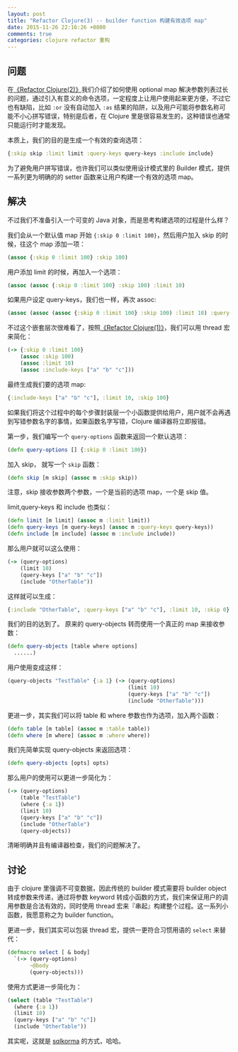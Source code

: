 ```yaml
---
layout: post
title: "Refactor Clojure(3) -- builder function 构建有效选项 map"
date: 2015-11-26 22:16:26 +0800
comments: true
categories: clojure refactor 重构
---
```


## 问题

在[《Refactor Clojure(2)》](http://blog.fnil.net/blog/clojure-refactor-2-shi-yong-optional-map-jie-jue-can-shu-guo-duo/)我们介绍了如何使用 optional map 解决参数列表过长的问题，通过引入有意义的命令选项，一定程度上让用户使用起来更方便，不过它也有缺陷，比如 `:or` 没有自动加入 `:as` 结果的陷阱，以及用户可能将参数名称可能不小心拼写错误，特别是后者，在 Clojure 里是很容易发生的，这种错误也通常只能运行时才能发现。

本质上，我们的目的是生成一个有效的查询选项：

```clj
{:skip skip :limit limit :query-keys query-keys :include include}
```

为了避免用户拼写错误，也许我们可以类似使用设计模式里的 Builder 模式，提供一系列更为明确的的 setter 函数来让用户构建一个有效的选项 map。

## 解决

不过我们不准备引入一个可变的 Java 对象，而是思考构建选项的过程是什么样？

我们会从一个默认值 map 开始 `{:skip 0 :limit 100}`，然后用户加入 skip 的时候，往这个 map 添加一项：

```clj
(assoc {:skip 0 :limit 100} :skip 100)
```

用户添加 limit 的时候，再加入一个选项：

```clj
(assoc (assoc {:skip 0 :limit 100} :skip 100) :limit 10)
```

如果用户设定 query-keys，我们也一样，再次 assoc:

```clj
(assoc (assoc (assoc {:skip 0 :limit 100} :skip 100) :limit 10) :query-keys ["a" "b" "c"])
```

不过这个嵌套层次很难看了，按照[《Refactor Clojure(1)》](http://blog.fnil.net/blog/refactor-clojure-1-shi-yong-thread-hong-ti-dai-qian-tao-diao-yong/)，我们可以用 thread 宏来简化：

```clj
(-> {:skip 0 :limit 100}
    (assoc :skip 100)
    (assoc :limit 10)
    (assoc :include-keys ["a" "b" "c"]))
```

最终生成我们要的选项 map:

```clj
{:include-keys ["a" "b" "c"], :limit 10, :skip 100}
```

如果我们将这个过程中的每个步骤封装层一个小函数提供给用户，用户就不会再遇到写错参数名字的事情，如果函数名字写错，Clojure 编译器将立即报错。

第一步，我们编写一个 `query-options` 函数来返回一个默认选项：

```clj
(defn query-options [] {:skip 0 :limit 100})
```

加入 skip， 就写一个 `skip` 函数：

```clj
(defn skip [m skip] (assoc m :skip skip))
```

注意，skip 接收参数两个参数，一个是当前的选项 map，一个是 skip 值。

limit,query-keys 和 include 也类似：

```clj
(defn limit [m limit] (assoc m :limit limit))
(defn query-keys [m query-keys] (assoc m :query-keys query-keys))
(defn include [m include] (assoc m :include include))
```

那么用户就可以这么使用：

```clj
(-> (query-options)
    (limit 10)
    (query-keys ["a" "b" "c"])
    (include "OtherTable"))
```

这样就可以生成：

```clj
{:include "OtherTable", :query-keys ["a" "b" "c"], :limit 10, :skip 0}
```

我们的目的达到了。 原来的 query-objects 转而使用一个真正的 map 来接收参数：

```clj
(defn query-objects [table where options]
  ......)  
```

用户使用变成这样：

```clj
(query-objects "TestTable" {:a 1} (-> (query-options)
                                      (limit 10)
                                      (query-keys ["a" "b" "c"])
                                      (include "OtherTable")))
```

更进一步，其实我们可以将 table 和 where 参数也作为选项，加入两个函数：

```clj
(defn table [m table] (assoc m :table table))
(defn where [m where] (assoc m :where where))
```

我们先简单实现 query-objects 来返回选项：

```clj
(defn query-objects [opts] opts)
```

那么用户的使用可以更进一步简化为：

```clj
(-> (query-options)
    (table "TestTable")
    (where {:a 1})
    (limit 10)
    (query-keys ["a" "b" "c"])
    (include "OtherTable")
    (query-objects))
```

清晰明确并且有编译器检查，我们的问题解决了。

## 讨论

由于 clojure 里强调不可变数据，因此传统的 builder 模式需要将 builder object 转成参数来传递，通过将参数 keyword 转成小函数的方式，我们来保证用户的调用参数是合法有效的，同时使用 thread 宏来『串起』构建整个过程。这一系列小函数，我愿意称之为 builder function。

更进一步，我们其实可以包装 thread 宏，提供一更符合习惯用语的 `select` 来替代：

```clj
(defmacro select [ & body] 
  `(-> (query-options) 
       ~@body 
       (query-objects)))
```

使用方式更进一步简化为：

```clj
(select (table "TestTable")
  (where {:a 1})
  (limit 10)
  (query-keys ["a" "b" "c"])
  (include "OtherTable"))
```

其实呢，这就是 [sqlkorma](http://sqlkorma.com/) 的方式，哈哈。




